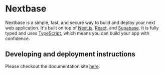 # Nextbase

Nextbase is a simple, fast, and secure way to build and deploy your next web application. It's built on top of [Next.js](https://nextjs.org/), [React](https://reactjs.org/), and [Supabase](https://supabase.com/). It is fully typed and uses [TypeScript](https://www.typescriptlang.org/), which means you can build your app with confidence.

## Developing and deployment instructions

Please checkout the documentation site [here](https://docs.usenextbase.com). 
